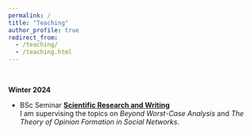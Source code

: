 ```yaml
---
permalink: /
title: "Teaching"
author_profile: true
redirect_from: 
  - /teaching/
  - /teaching.html
---
```


<br>

**Winter 2024**
- BSc Seminar **[Scientific Research and
Writing](https://ml-tuw.github.io/teaching/sose24/seminar_bsc.html)**<br>
I am supervising the topics on *Beyond Worst-Case Analysis* and *The Theory of Opinion Formation in Social Networks*.


